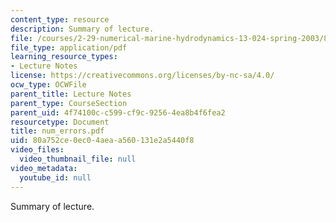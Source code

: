 ```yaml
---
content_type: resource
description: Summary of lecture.
file: /courses/2-29-numerical-marine-hydrodynamics-13-024-spring-2003/80a752ce0ec04aeaa560131e2a5440f8_num_errors.pdf
file_type: application/pdf
learning_resource_types:
- Lecture Notes
license: https://creativecommons.org/licenses/by-nc-sa/4.0/
ocw_type: OCWFile
parent_title: Lecture Notes
parent_type: CourseSection
parent_uid: 4f74100c-c599-cf9c-9256-4ea8b4f6fea2
resourcetype: Document
title: num_errors.pdf
uid: 80a752ce-0ec0-4aea-a560-131e2a5440f8
video_files:
  video_thumbnail_file: null
video_metadata:
  youtube_id: null
---
```

Summary of lecture.